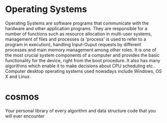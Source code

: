 # Operating Systems
Operating Systems are software programs that communicate with the hardware and other application programs. They are responsible for a number of functions such as resource allocation in multi-user systems, management of files and processes (a 'process' is used to refer to a program in execution), handling Input-Ouput requests by different processes and main memory management among other roles. 
It is one of the most crucial system components of a computer and provides the basic functionality for the device, right from the boot procedure. It also has many algorithms which enable it to make decisions about CPU scheduling etc.. 
Computer desktop operating systems used nowadays include Windows, OS X and Linux. 
# cosmos
Your personal library of every algorithm and data structure code that you will ever encounter
